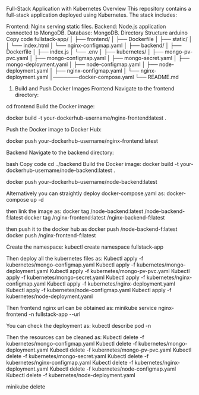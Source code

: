 Full-Stack Application with Kubernetes
Overview
This repository contains a full-stack application deployed using Kubernetes. The stack includes:

Frontend: Nginx serving static files.
Backend: Node.js application connected to MongoDB.
Database: MongoDB.
Directory Structure
arduino
Copy code
fullstack-app/
│
├── frontend/
│   ├── Dockerfile
│   ├── static/
│   │   └── index.html
│   └── nginx-configmap.yaml
│
├── backend/
│   ├── Dockerfile
│   ├── index.js
│   └── .env
│
├── kubernetes/
│   ├── mongo-pv-pvc.yaml
│   ├── mongo-configmap.yaml
│   ├── mongo-secret.yaml
│   ├── mongo-deployment.yaml
│   ├── node-configmap.yaml
│   ├── node-deployment.yaml
│   ├── nginx-configmap.yaml
│   └── nginx-deployment.yaml
│───────docker-compose.yaml
└── README.md



1. Build and Push Docker Images
Frontend
Navigate to the frontend directory:

cd frontend
Build the Docker image:

docker build -t your-dockerhub-username/nginx-frontend:latest .

Push the Docker image to Docker Hub:

docker push your-dockerhub-username/nginx-frontend:latest

Backend
Navigate to the backend directory:

bash
Copy code
cd ../backend
Build the Docker image:
docker build -t your-dockerhub-username/node-backend:latest .

docker push your-dockerhub-username/node-backend:latest

Alternatively you can straightly deploy docker-compose.yaml as:
docker-compose up -d

then link the image as:
docker tag <username>/node-backend:latest <username>/node-backend-f:latest
docker tag <username>/nginx-frontend:latest <username>/nginx-backend-f:latest

then push it to the docker hub as 
docker push <username>/node-backend-f:latest
docker push <username>/nginx-frontend-f:latest

Create the namespace:
kubectl create namespace fullstack-app

Then deploy all the kubernetes files as:
Kubectl apply -f kubernetes/mongo-configmap.yaml
Kubectl apply -f kubernetes/mongo-deployment.yaml
Kubectl apply -f kubernetes/mongo-pv-pvc.yaml
Kubectl apply -f kubernetes/mongo-secret.yaml
Kubectl apply -f kubernetes/nginx-configmap.yaml
Kubectl apply -f kubernetes/nginx-deployment.yaml
Kubectl apply -f kubernetes/node-configmap.yaml
Kubectl apply -f kubernetes/node-deployment.yaml

Then frontend nginx url can be obtained as:
minikube service nginx-frontend -n fullstack-app --url


You can check the deployment as:
kubectl describe pod <pod-name> -n <namespace>

Then the resources can be cleaned as:
Kubectl delete -f kubernetes/mongo-configmap.yaml
Kubectl delete -f kubernetes/mongo-deployment.yaml
Kubectl delete -f kubernetes/mongo-pv-pvc.yaml
Kubectl delete -f kubernetes/mongo-secret.yaml
Kubectl delete -f kubernetes/nginx-configmap.yaml
Kubectl delete -f kubernetes/nginx-deployment.yaml
Kubectl delete -f kubernetes/node-configmap.yaml
Kubectl delete -f kubernetes/node-deployment.yaml

minikube delete

